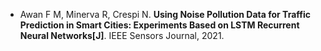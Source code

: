 * Awan F M, Minerva R, Crespi N. <b>Using Noise Pollution Data for Traffic Prediction in Smart Cities: Experiments Based on LSTM Recurrent Neural Networks[J]</b>. IEEE Sensors Journal, 2021.